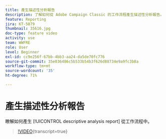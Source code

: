```yaml
---
title: 產生描述性分析報告
description: 了解如何從 Adobe Campaign Classic 的工作流程產生描述性分析報告。
feature: Reporting
jira: KT-5079
thumbnail: 35616.jpg
doc-type: feature video
activity: use
team: WWFRE
role: User
level: Beginner
exl-id: cc9e256f-67bb-4bb3-aa24-da5de70fc776
source-git-commit: 35e036486c5b533b54b3f626d88734e9a9fc3b8a
workflow-type: tm+mt
source-wordcount: '35'
ht-degree: 71%

---
```


# 產生描述性分析報告

瞭解如何產生 [!UICONTROL descriptive analysis report] 從工作流程中。

>[!VIDEO](https://video.tv.adobe.com/v/35616?quality=12&learn=on){transcript=true}
